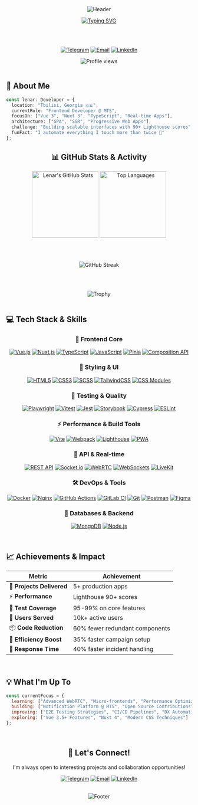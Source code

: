 <div align="center">
  
  <img src="https://capsule-render.vercel.app/api?type=waving&color=gradient&customColorList=6,11,20&height=180&section=header&text=Hi%20👋%20I'm%20Lenar%20Fazliev&fontSize=42&fontAlignY=32&animation=twinkling&fontColor=fff" alt="Header"/>
  
  <a href="https://git.io/typing-svg"><img src="https://readme-typing-svg.demolab.com?font=Fira+Code&weight=600&size=28&duration=4000&pause=1000&color=4FC08D&center=true&vCenter=true&repeat=true&width=800&lines=Frontend+Developer+%F0%9F%9A%80;Vue.js+%26+Nuxt.js+Specialist+%E2%9C%A8;Building+High-Load+SPAs+%F0%9F%92%BB;Real-time+%26+WebRTC+Expert+%F0%9F%93%B9;Lighthouse+90%2B+Optimizer+%E2%9A%A1" alt="Typing SVG" /></a>
  
  <br/><br/>
  
  <p>
    <a href="https://t.me/lfazliev"><img src="https://img.shields.io/badge/Telegram-@lfazliev-26A5E4?style=for-the-badge&logo=telegram&logoColor=white" alt="Telegram"/></a>
    <a href="mailto:listok195@icloud.com"><img src="https://img.shields.io/badge/Email-listok195@icloud.com-0078D4?style=for-the-badge&logo=microsoft-outlook&logoColor=white" alt="Email"/></a>
    <a href="https://linkedin.com/in/lfazliev"><img src="https://img.shields.io/badge/LinkedIn-lfazliev-0077B5?style=for-the-badge&logo=linkedin&logoColor=white" alt="LinkedIn"/></a>
  </p>
  
  <img src="https://komarev.com/ghpvc/?username=lfazliev&style=for-the-badge&color=4FC08D" alt="Profile views"/>
  
</div>

<br/>

## 🎯 About Me

```typescript
const lenar: Developer = {
  location: "Tbilisi, Georgia 🇬🇪",
  currentRole: "Frontend Developer @ MTS",
  focusOn: ["Vue 3", "Nuxt 3", "TypeScript", "Real-time Apps"],
  architecture: ["SPA", "SSR", "Progressive Web Apps"],
  challenge: "Building scalable interfaces with 90+ Lighthouse scores",
  funFact: "I automate everything I touch more than twice 🤖"
};
```

<div align="center">

## 📊 GitHub Stats & Activity

<img height="180em" src="https://github-readme-stats.vercel.app/api?username=lfazliev&show_icons=true&theme=vue&hide_border=true&count_private=true&include_all_commits=true&ring_color=4FC08D&icon_color=4FC08D&text_color=333&bg_color=ffffff" alt="Lenar's GitHub Stats"/>
<img height="180em" src="https://github-readme-stats.vercel.app/api/top-langs/?username=lfazliev&layout=compact&theme=vue&hide_border=true&langs_count=8&card_width=320&text_color=333&bg_color=ffffff" alt="Top Languages"/>

<br/><br/>

<img src="https://github-readme-streak-stats.herokuapp.com/?user=lfazliev&theme=vue&hide_border=true&ring=4FC08D&fire=FF6B6B&currStreakLabel=333" alt="GitHub Streak"/>

<br/><br/>

<img src="https://github-profile-trophy.vercel.app/?username=lfazliev&theme=flat&no-frame=true&no-bg=true&column=7&margin-w=10&margin-h=10" alt="Trophy"/>

</div>

<br/>

## 💻 Tech Stack & Skills

<div align="center">

### 🎨 Frontend Core
[![Vue.js](https://img.shields.io/badge/Vue.js_3-4FC08D?style=for-the-badge&logo=vue.js&logoColor=white)](https://vuejs.org/)
[![Nuxt.js](https://img.shields.io/badge/Nuxt.js_3-00DC82?style=for-the-badge&logo=nuxt.js&logoColor=white)](https://nuxt.com/)
[![TypeScript](https://img.shields.io/badge/TypeScript-3178C6?style=for-the-badge&logo=typescript&logoColor=white)](https://www.typescriptlang.org/)
[![JavaScript](https://img.shields.io/badge/JavaScript-F7DF1E?style=for-the-badge&logo=javascript&logoColor=black)](https://developer.mozilla.org/en-US/docs/Web/JavaScript)
[![Pinia](https://img.shields.io/badge/Pinia-FFD859?style=for-the-badge&logo=vue.js&logoColor=black)](https://pinia.vuejs.org/)
[![Composition API](https://img.shields.io/badge/Composition_API-4FC08D?style=for-the-badge&logo=vue.js&logoColor=white)](https://vuejs.org/guide/extras/composition-api-faq.html)

### 🎨 Styling & UI
[![HTML5](https://img.shields.io/badge/HTML5-E34F26?style=for-the-badge&logo=html5&logoColor=white)](https://developer.mozilla.org/en-US/docs/Web/HTML)
[![CSS3](https://img.shields.io/badge/CSS3-1572B6?style=for-the-badge&logo=css3&logoColor=white)](https://developer.mozilla.org/en-US/docs/Web/CSS)
[![SCSS](https://img.shields.io/badge/Sass/SCSS-CC6699?style=for-the-badge&logo=sass&logoColor=white)](https://sass-lang.com/)
[![TailwindCSS](https://img.shields.io/badge/TailwindCSS-06B6D4?style=for-the-badge&logo=tailwind-css&logoColor=white)](https://tailwindcss.com/)
[![CSS Modules](https://img.shields.io/badge/CSS_Modules-000000?style=for-the-badge&logo=css-modules&logoColor=white)](https://github.com/css-modules/css-modules)

### 🧪 Testing & Quality
[![Playwright](https://img.shields.io/badge/Playwright-2EAD33?style=for-the-badge&logo=playwright&logoColor=white)](https://playwright.dev/)
[![Vitest](https://img.shields.io/badge/Vitest-6E9F18?style=for-the-badge&logo=vitest&logoColor=white)](https://vitest.dev/)
[![Jest](https://img.shields.io/badge/Jest-C21325?style=for-the-badge&logo=jest&logoColor=white)](https://jestjs.io/)
[![Storybook](https://img.shields.io/badge/Storybook-FF4785?style=for-the-badge&logo=storybook&logoColor=white)](https://storybook.js.org/)
[![Cypress](https://img.shields.io/badge/Cypress-17202C?style=for-the-badge&logo=cypress&logoColor=white)](https://www.cypress.io/)
[![ESLint](https://img.shields.io/badge/ESLint-4B32C3?style=for-the-badge&logo=eslint&logoColor=white)](https://eslint.org/)

### ⚡ Performance & Build Tools
[![Vite](https://img.shields.io/badge/Vite-646CFF?style=for-the-badge&logo=vite&logoColor=white)](https://vitejs.dev/)
[![Webpack](https://img.shields.io/badge/Webpack-8DD6F9?style=for-the-badge&logo=webpack&logoColor=black)](https://webpack.js.org/)
[![Lighthouse](https://img.shields.io/badge/Lighthouse-F44B21?style=for-the-badge&logo=lighthouse&logoColor=white)](https://developers.google.com/web/tools/lighthouse)
[![PWA](https://img.shields.io/badge/PWA-5A0FC8?style=for-the-badge&logo=pwa&logoColor=white)](https://web.dev/progressive-web-apps/)

### 🔄 API & Real-time
[![REST API](https://img.shields.io/badge/REST_API-009688?style=for-the-badge&logo=fastapi&logoColor=white)](https://restfulapi.net/)
[![Socket.io](https://img.shields.io/badge/Socket.io-010101?style=for-the-badge&logo=socket.io&logoColor=white)](https://socket.io/)
[![WebRTC](https://img.shields.io/badge/WebRTC-333333?style=for-the-badge&logo=webrtc&logoColor=white)](https://webrtc.org/)
[![WebSockets](https://img.shields.io/badge/WebSockets-010101?style=for-the-badge&logo=socket.io&logoColor=white)](https://developer.mozilla.org/en-US/docs/Web/API/WebSockets_API)
[![LiveKit](https://img.shields.io/badge/LiveKit-000000?style=for-the-badge&logo=livekit&logoColor=white)](https://livekit.io/)

### 🛠️ DevOps & Tools
[![Docker](https://img.shields.io/badge/Docker-2496ED?style=for-the-badge&logo=docker&logoColor=white)](https://www.docker.com/)
[![Nginx](https://img.shields.io/badge/Nginx-009639?style=for-the-badge&logo=nginx&logoColor=white)](https://nginx.org/)
[![GitHub Actions](https://img.shields.io/badge/GitHub_Actions-2088FF?style=for-the-badge&logo=github-actions&logoColor=white)](https://github.com/features/actions)
[![GitLab CI](https://img.shields.io/badge/GitLab_CI-FC6D26?style=for-the-badge&logo=gitlab&logoColor=white)](https://docs.gitlab.com/ee/ci/)
[![Git](https://img.shields.io/badge/Git-F05032?style=for-the-badge&logo=git&logoColor=white)](https://git-scm.com/)
[![Postman](https://img.shields.io/badge/Postman-FF6C37?style=for-the-badge&logo=postman&logoColor=white)](https://www.postman.com/)
[![Figma](https://img.shields.io/badge/Figma-F24E1E?style=for-the-badge&logo=figma&logoColor=white)](https://www.figma.com/)

### 💾 Databases & Backend
[![MongoDB](https://img.shields.io/badge/MongoDB-47A248?style=for-the-badge&logo=mongodb&logoColor=white)](https://www.mongodb.com/)
[![Node.js](https://img.shields.io/badge/Node.js-339933?style=for-the-badge&logo=node.js&logoColor=white)](https://nodejs.org/)

</div>


<br/>

## 📈 Achievements & Impact

<div align="center">

| Metric | Achievement |
|--------|-------------|
| 🚀 **Projects Delivered** | 5+ production apps |
| ⚡ **Performance** | Lighthouse 90+ scores |
| 🧪 **Test Coverage** | 95-99% on core features |
| 👥 **Users Served** | 10k+ active users |
| 📦 **Code Reduction** | 60% fewer redundant components |
| 🎯 **Efficiency Boost** | 35% faster campaign setup |
| 🚨 **Response Time** | 40% faster incident handling |

</div>

<br/>

## 💡 What I'm Up To

```javascript
const currentFocus = {
  learning: ["Advanced WebRTC", "Micro-frontends", "Performance Optimization"],
  building: ["Notification Platform @ MTS", "Open Source Contributions"],
  improving: ["E2E Testing Strategies", "CI/CD Pipelines", "DX Automation"],
  exploring: ["Vue 3.5+ Features", "Nuxt 4", "Modern CSS Techniques"]
};
```

<br/>

<div align="center">

## 🤝 Let's Connect!

I'm always open to interesting projects and collaboration opportunities!

[![Telegram](https://img.shields.io/badge/💬_Chat_on_Telegram-26A5E4?style=for-the-badge)](https://t.me/lfazliev)
[![Email](https://img.shields.io/badge/📧_Send_Email-0078D4?style=for-the-badge)](mailto:listok195@icloud.com)
[![LinkedIn](https://img.shields.io/badge/🔗_Connect_on_LinkedIn-0077B5?style=for-the-badge)](https://linkedin.com/in/lfazliev)

<br/>

<img src="https://capsule-render.vercel.app/api?type=waving&color=gradient&customColorList=6,11,20&height=100&section=footer" alt="Footer"/>

</div>
